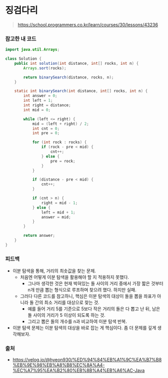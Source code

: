 # 징검다리

> https://school.programmers.co.kr/learn/courses/30/lessons/43236

### 참고한 내 코드

```java
import java.util.Arrays;

class Solution {
    public int solution(int distance, int[] rocks, int n) {
        Arrays.sort(rocks);

        return binarySearch(distance, rocks, n);
    }

    static int binarySearch(int distance, int[] rocks, int n) {
        int answer = 0;
        int left = 1;
        int right = distance;
        int mid = 0;

        while (left <= right) {
            mid = (left + right) / 2;
            int cnt = 0;
            int pre = 0;

            for (int rock : rocks) {
                if (rock - pre < mid) {
                    cnt++;
                } else {
                    pre = rock;
                }
            }

            if (distance - pre < mid) {
                cnt++;
            }

            if (cnt > n) {
                right = mid - 1;
            } else {
                left = mid + 1;
                answer = mid;
            }
        }

        return answer;
    }
}
```

### 피드백

- 이분 탐색을 통해, 거리의 최솟값을 찾는 문제.
    - 처음엔 어떻게 이분 탐색을 활용해야 할 지 적용하지 못했다.
        - 그나마 생각한 것은 현재 박혀있는 돌 사이의 거리 중에서 가장 짧은 것부터 n개 만큼 뽑는 형식으로 루프하며 찾으려 했다. 하지만 실패.
    - 그러다 다른 코드를 참고하니, 핵심은 이분 탐색의 대상이 돌을 뽑을 좌표가 아니라 돌 간의 최소 거리를 대상으로 찾는 것.
        - 예를 들어 거리 5를 기준으로 5보다 작은 거리의 돌은 다 뽑고 난 뒤, 남은 돌 사이의 거리가 5 이상이 되도록 하는 것.
        - 그리고 뽑은 돌의 개수를 n과 비교하여 이분 탐색 반복.
- 이분 탐색 문제는 이분 탐색의 대상을 바로 잡는 게 핵심이다. 좀 더 문제를 깊게 생각해보자.

### 출처

- https://velog.io/@hyeon930/%ED%94%84%EB%A1%9C%EA%B7%B8%EB%9E%98%EB%A8%B8%EC%8A%A4-%EC%A7%95%EA%B2%80%EB%8B%A4%EB%A6%AC-Java